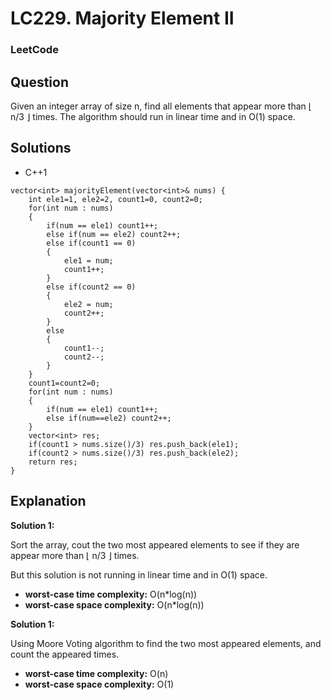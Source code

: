 # LC229. Majority Element II

### LeetCode

## Question

Given an integer array of size n, find all elements that appear more than ⌊ n/3 ⌋ times. The algorithm should run in linear time and in O(1) space.

## Solutions

* C++1
```
vector<int> majorityElement(vector<int>& nums) {
    int ele1=1, ele2=2, count1=0, count2=0;
    for(int num : nums)
    {
        if(num == ele1) count1++;
        else if(num == ele2) count2++;
        else if(count1 == 0)
        {
            ele1 = num;
            count1++;
        }
        else if(count2 == 0)
        {
            ele2 = num;
            count2++;
        }
        else
        {
            count1--;
            count2--;
        }
    }
    count1=count2=0;
    for(int num : nums)
    {
        if(num == ele1) count1++;
        else if(num==ele2) count2++;
    }
    vector<int> res;
    if(count1 > nums.size()/3) res.push_back(ele1);
    if(count2 > nums.size()/3) res.push_back(ele2);
    return res;
}
```

## Explanation

**Solution 1:**

Sort the array, cout the two most appeared elements to see if they are appear more than ⌊ n/3 ⌋ times. 

But this solution is not running in linear time and in O(1) space.

* **worst-case time complexity:** O(n*log(n))
* **worst-case space complexity:** O(n*log(n))

**Solution 1:**

Using Moore Voting algorithm to find the two most appeared elements, and count the appeared times.

* **worst-case time complexity:** O(n)
* **worst-case space complexity:** O(1)
